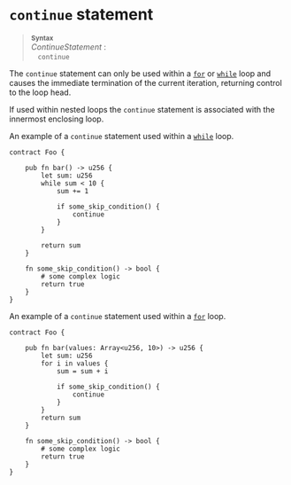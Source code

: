 # `continue` statement


> **<sup>Syntax</sup>**\
> _ContinueStatement_ :\
> &nbsp;&nbsp; `continue`

The `continue` statement can only be used within a [`for`] or [`while`] loop and causes the immediate termination of the current iteration, returning control to the loop head.

If used within nested loops the `continue` statement is associated with the innermost enclosing loop.

An example of a `continue` statement used within a [`while`] loop.

```fe
contract Foo {

    pub fn bar() -> u256 {
        let sum: u256
        while sum < 10 {
            sum += 1

            if some_skip_condition() {
                continue
            }
        }

        return sum
    }

    fn some_skip_condition() -> bool {
        # some complex logic
        return true
    }
}
```

An example of a `continue` statement used within a [`for`] loop.

```fe
contract Foo {

    pub fn bar(values: Array<u256, 10>) -> u256 {
        let sum: u256
        for i in values {
            sum = sum + i

            if some_skip_condition() {
                continue
            }
        }
        return sum
    }

    fn some_skip_condition() -> bool {
        # some complex logic
        return true
    }
}
```

[`for`]: ./for.md
[`while`]: ./while.md
